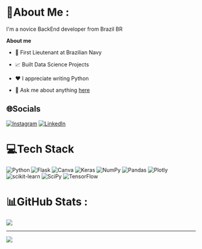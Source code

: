 # 💫About Me :
I'm a novice BackEnd developer from Brazil BR

**About me**

- 💼 First Lieutenant at Brazilian Navy

- 📈 Built Data Science Projects 

- ❤️ I appreciate writing Python

- 💬 Ask me about anything [here]([https://instagram.com/viniciusxme])

## 🌐Socials
[![Instagram](https://img.shields.io/badge/Instagram-%23E4405F.svg?logo=Instagram&logoColor=white)](https://instagram.com/https://instagram.com/viniciusxme) [![LinkedIn](https://img.shields.io/badge/LinkedIn-%230077B5.svg?logo=linkedin&logoColor=white)](https://linkedin.com/in/https://www.linkedin.com/in/vinicius-rondon-8a4639272) 

# 💻Tech Stack
![Python](https://img.shields.io/badge/python-3670A0?style=plastic&logo=python&logoColor=ffdd54) ![Flask](https://img.shields.io/badge/flask-%23000.svg?style=plastic&logo=flask&logoColor=white) ![Canva](https://img.shields.io/badge/Canva-%2300C4CC.svg?style=plastic&logo=Canva&logoColor=white) ![Keras](https://img.shields.io/badge/Keras-%23D00000.svg?style=plastic&logo=Keras&logoColor=white) ![NumPy](https://img.shields.io/badge/numpy-%23013243.svg?style=plastic&logo=numpy&logoColor=white) ![Pandas](https://img.shields.io/badge/pandas-%23150458.svg?style=plastic&logo=pandas&logoColor=white) ![Plotly](https://img.shields.io/badge/Plotly-%233F4F75.svg?style=plastic&logo=plotly&logoColor=white) ![scikit-learn](https://img.shields.io/badge/scikit--learn-%23F7931E.svg?style=plastic&logo=scikit-learn&logoColor=white) ![SciPy](https://img.shields.io/badge/SciPy-%230C55A5.svg?style=plastic&logo=scipy&logoColor=%white) ![TensorFlow](https://img.shields.io/badge/TensorFlow-%23FF6F00.svg?style=plastic&logo=TensorFlow&logoColor=white)
# 📊GitHub Stats :
![](https://github-readme-stats.vercel.app/api/top-langs/?username=viniciusrondon&theme=dracula&hide_border=true&include_all_commits=false&count_private=true&layout=compact)

---
[![](https://visitcount.itsvg.in/api?id=viniciusrondon&icon=5&color=4)](https://visitcount.itsvg.in)
